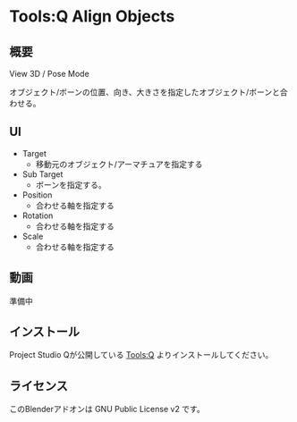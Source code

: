 # Tools:Q Align Objects

## 概要

View 3D / Pose Mode

オブジェクト/ボーンの位置、向き、大きさを指定したオブジェクト/ボーンと合わせる。

## UI

- Target
  - 移動元のオブジェクト/アーマチュアを指定する
- Sub Target
  - ボーンを指定する。
- Position
  - 合わせる軸を指定する
- Rotation
  - 合わせる軸を指定する
- Scale
  - 合わせる軸を指定する

## 動画

準備中

## インストール

Project Studio Qが公開している [Tools:Q](https://github.com/Project-StudioQ/tools_q) よりインストールしてください。

## ライセンス

このBlenderアドオンは GNU Public License v2 です。
